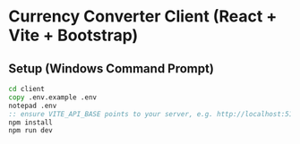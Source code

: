 # Currency Converter Client (React + Vite + Bootstrap)

## Setup (Windows Command Prompt)
```cmd
cd client
copy .env.example .env
notepad .env
:: ensure VITE_API_BASE points to your server, e.g. http://localhost:5174
npm install
npm run dev
```
